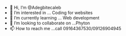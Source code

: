- 👋 Hi, I’m @Adegbitecaleb
- 👀 I’m interested in ... Coding for websites
- 🌱 I’m currently learning ... Web development
- 💞️ I’m looking to collaborate on ...Phyton
- 📫 How to reach me ...call 09164367530/09126904945

<!---
Adegbitecaleb/Adegbitecaleb is a ✨ special ✨ repository because its `README.md` (this file) appears on your GitHub profile.
You can click the Preview link to take a look at your changes.
--->
